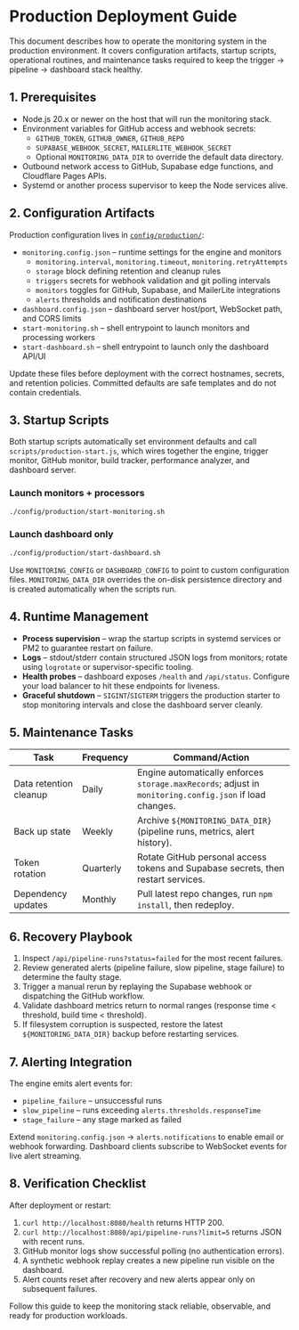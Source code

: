 # Production Deployment Guide

This document describes how to operate the monitoring system in the production environment. It covers configuration artifacts, startup scripts, operational routines, and maintenance tasks required to keep the trigger → pipeline → dashboard stack healthy.

## 1. Prerequisites

- Node.js 20.x or newer on the host that will run the monitoring stack.
- Environment variables for GitHub access and webhook secrets:
  - `GITHUB_TOKEN`, `GITHUB_OWNER`, `GITHUB_REPO`
  - `SUPABASE_WEBHOOK_SECRET`, `MAILERLITE_WEBHOOK_SECRET`
  - Optional `MONITORING_DATA_DIR` to override the default data directory.
- Outbound network access to GitHub, Supabase edge functions, and Cloudflare Pages APIs.
- Systemd or another process supervisor to keep the Node services alive.

## 2. Configuration Artifacts

Production configuration lives in [`config/production/`](../config/production/):

- `monitoring.config.json` – runtime settings for the engine and monitors
  - `monitoring.interval`, `monitoring.timeout`, `monitoring.retryAttempts`
  - `storage` block defining retention and cleanup rules
  - `triggers` secrets for webhook validation and git polling intervals
  - `monitors` toggles for GitHub, Supabase, and MailerLite integrations
  - `alerts` thresholds and notification destinations
- `dashboard.config.json` – dashboard server host/port, WebSocket path, and CORS limits
- `start-monitoring.sh` – shell entrypoint to launch monitors and processing workers
- `start-dashboard.sh` – shell entrypoint to launch only the dashboard API/UI

Update these files before deployment with the correct hostnames, secrets, and retention policies. Committed defaults are safe templates and do not contain credentials.

## 3. Startup Scripts

Both startup scripts automatically set environment defaults and call `scripts/production-start.js`, which wires together the engine, trigger monitor, GitHub monitor, build tracker, performance analyzer, and dashboard server.

### Launch monitors + processors

```bash
./config/production/start-monitoring.sh
```

### Launch dashboard only

```bash
./config/production/start-dashboard.sh
```

Use `MONITORING_CONFIG` or `DASHBOARD_CONFIG` to point to custom configuration files. `MONITORING_DATA_DIR` overrides the on-disk persistence directory and is created automatically when the scripts run.

## 4. Runtime Management

- **Process supervision** – wrap the startup scripts in systemd services or PM2 to guarantee restart on failure.
- **Logs** – stdout/stderr contain structured JSON logs from monitors; rotate using `logrotate` or supervisor-specific tooling.
- **Health probes** – dashboard exposes `/health` and `/api/status`. Configure your load balancer to hit these endpoints for liveness.
- **Graceful shutdown** – `SIGINT`/`SIGTERM` triggers the production starter to stop monitoring intervals and close the dashboard server cleanly.

## 5. Maintenance Tasks

| Task | Frequency | Command/Action |
| ---- | --------- | -------------- |
| Data retention cleanup | Daily | Engine automatically enforces `storage.maxRecords`; adjust in `monitoring.config.json` if load changes. |
| Back up state | Weekly | Archive `${MONITORING_DATA_DIR}` (pipeline runs, metrics, alert history). |
| Token rotation | Quarterly | Rotate GitHub personal access tokens and Supabase secrets, then restart services. |
| Dependency updates | Monthly | Pull latest repo changes, run `npm install`, then redeploy. |

## 6. Recovery Playbook

1. Inspect `/api/pipeline-runs?status=failed` for the most recent failures.
2. Review generated alerts (pipeline failure, slow pipeline, stage failure) to determine the faulty stage.
3. Trigger a manual rerun by replaying the Supabase webhook or dispatching the GitHub workflow.
4. Validate dashboard metrics return to normal ranges (response time < threshold, build time < threshold).
5. If filesystem corruption is suspected, restore the latest `${MONITORING_DATA_DIR}` backup before restarting services.

## 7. Alerting Integration

The engine emits alert events for:

- `pipeline_failure` – unsuccessful runs
- `slow_pipeline` – runs exceeding `alerts.thresholds.responseTime`
- `stage_failure` – any stage marked as failed

Extend `monitoring.config.json` → `alerts.notifications` to enable email or webhook forwarding. Dashboard clients subscribe to WebSocket events for live alert streaming.

## 8. Verification Checklist

After deployment or restart:

1. `curl http://localhost:8080/health` returns HTTP 200.
2. `curl http://localhost:8080/api/pipeline-runs?limit=5` returns JSON with recent runs.
3. GitHub monitor logs show successful polling (no authentication errors).
4. A synthetic webhook replay creates a new pipeline run visible on the dashboard.
5. Alert counts reset after recovery and new alerts appear only on subsequent failures.

Follow this guide to keep the monitoring stack reliable, observable, and ready for production workloads.

